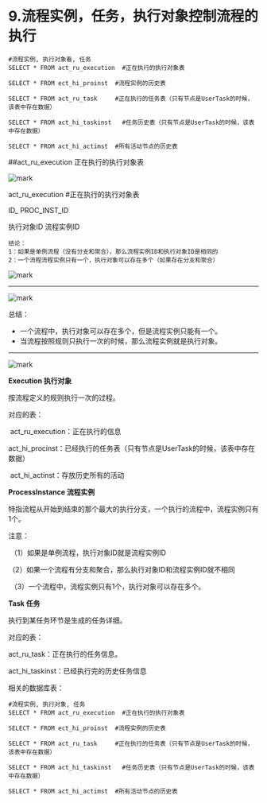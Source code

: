 # 9.流程实例，任务，执行对象控制流程的执行

```
#流程实例, 执行对象看, 任务
SELECT * FROM act_ru_execution  #正在执行的执行对象表

SELECT * FROM ect_hi_proinst  #流程实例的历史表

SELECT * FROM act_ru_task     #正在执行的任务表（只有节点是UserTask的时候，该表中存在数据）

SELECT * FROM act_hi_taskinst   #任务历史表（只有节点是UserTask的时候，该表中存在数据）

SELECT * FROM act_hi_actimst  #所有活动节点的历史表
```

##act_ru_execution 正在执行的执行对象表

![mark](http://omi0o6pp2.bkt.clouddn.com/blog/180327/AD613c8eg7.png)

act_ru_execution #正在执行的执行对象表

ID_            PROC_INST_ID

执行对象ID    流程实例ID

```
结论：
1：如果是单例流程（没有分支和聚合），那么流程实例ID和执行对象ID是相同的
2：一个流程流程实例只有一个，执行对象可以存在多个（如果存在分支和聚合）
```

![mark](http://omi0o6pp2.bkt.clouddn.com/blog/180327/3K3mhj2d2E.png)



------------------------



![mark](http://omi0o6pp2.bkt.clouddn.com/blog/180327/3DK4jieGmD.png)



总结：

- 一个流程中，执行对象可以存在多个，但是流程实例只能有一个。
- 当流程按照规则只执行一次的时候，那么流程实例就是执行对象。



-----------



![mark](http://omi0o6pp2.bkt.clouddn.com/blog/180327/JKfi2cbmIf.png)



**Execution	执行对象**

按流程定义的规则执行一次的过程。

对应的表：

​	act_ru_execution：正在执行的信息

​	act_hi_procinst：已经执行的任务表（只有节点是UserTask的时候，该表中存在数据）

​	act_hi_actinst：存放历史所有的活动

**ProcessInstance	流程实例**

​	特指流程从开始到结束的那个最大的执行分支，一个执行的流程中，流程实例只有1个。



注意：

​	（1）如果是单例流程，执行对象ID就是流程实例ID

​	（2）如果一个流程有分支和聚合，那么执行对象ID和流程实例ID就不相同

​	（3）一个流程中，流程实例只有1个，执行对象可以存在多个。



**Task	任务**

执行到某任务环节是生成的任务详细。

对应的表：

act_ru_task：正在执行的任务信息。

act_hi_taskinst：已经执行完的历史任务信息

相关的数据库表：

```
#流程实例, 执行对象, 任务
SELECT * FROM act_ru_execution  #正在执行的执行对象表

SELECT * FROM ect_hi_proinst  #流程实例的历史表

SELECT * FROM act_ru_task     #正在执行的任务表（只有节点是UserTask的时候，该表中存在数据）

SELECT * FROM act_hi_taskinst   #任务历史表（只有节点是UserTask的时候，该表中存在数据）

SELECT * FROM act_hi_actimst  #所有活动节点的历史表
```